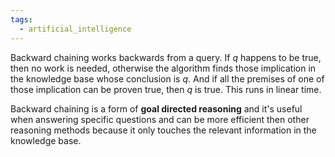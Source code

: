 ```yaml
---
tags:
  - artificial_intelligence
---
```

Backward chaining works backwards from a query. If $q$ happens to be true, then no work is needed, otherwise the algorithm finds those implication in the knowledge base whose conclusion is $q$. And if all the premises of one of those implication can be proven true, then $q$ is true. This runs in linear time.

Backward chaining is a form of **goal directed reasoning** and it's useful when answering specific questions and can be more efficient then other reasoning methods because it only touches the relevant information in the knowledge base.